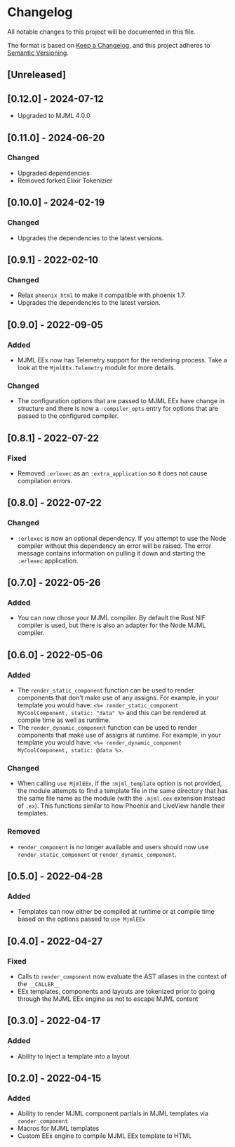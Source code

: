 # Changelog

All notable changes to this project will be documented in this file.

The format is based on [Keep a Changelog](https://keepachangelog.com/en/1.0.0/),
and this project adheres to [Semantic Versioning](https://semver.org/spec/v2.0.0.html).

## [Unreleased]

## [0.12.0] - 2024-07-12

- Upgraded to MJML 4.0.0

## [0.11.0] - 2024-06-20

### Changed

- Upgraded dependencies
- Removed forked Elixir Tokenizier

## [0.10.0] - 2024-02-19

### Changed

- Upgrades the dependencies to the latest versions.

## [0.9.1] - 2022-02-10

### Changed

- Relax `phoenix_html` to make it compatible with phoenix 1.7.
- Upgrades the dependencies to the latest version.

## [0.9.0] - 2022-09-05

### Added

- MJML EEx now has Telemetry support for the rendering process. Take a look at the
  `MjmlEEx.Telemetry` module for more details.

### Changed

- The configuration options that are passed to MJML EEx have change in structure
  and there is now a `:compiler_opts` entry for options that are passed to the
  configured compiler.

## [0.8.1] - 2022-07-22

### Fixed

- Removed `:erlexec` as an `:extra_application` so it does not cause compilation errors.

## [0.8.0] - 2022-07-22

### Changed

- `:erlexec` is now an optional dependency. If you attempt to use the Node compiler without this dependency
  an error will be raised. The error message contains information on pulling it down and starting the `:erlexec`
  application.

## [0.7.0] - 2022-05-26

### Added

- You can now chose your MJML compiler. By default the Rust NIF compiler is used, but there is also an
  adapter for the Node MJML compiler.

## [0.6.0] - 2022-05-06

### Added

- The `render_static_component` function can be used to render components that don't make use of any assigns. For
  example, in your template you would have: `<%= render_static_component MyCoolComponent, static: "data" %>` and this
  can be rendered at compile time as well as runtime.
- The `render_dynamic_component` function can be used to render components that make use of assigns at runtime. For
  example, in your template you would have: `<%= render_dynamic_component MyCoolComponent, static: @data %>`.

### Changed

- When calling `use MjmlEEx`, if the `:mjml_template` option is not provided, the module attempts to find a template
  file in the same directory that has the same file name as the module (with the `.mjml.eex` extension instead
  of `.ex`). This functions similar to how Phoenix and LiveView handle their templates.

### Removed

- `render_component` is no longer available and users should now use `render_static_component` or
  `render_dynamic_component`.

## [0.5.0] - 2022-04-28

### Added

- Templates can now either be compiled at runtime or at compile time based on the options passed to `use MjmlEEx`

## [0.4.0] - 2022-04-27

### Fixed

- Calls to `render_component` now evaluate the AST aliases in the context of the `__CALLER__`
- EEx templates, components and layouts are tokenized prior to going through the MJML EEx engine as not to escape MJML content

## [0.3.0] - 2022-04-17

### Added

- Ability to inject a template into a layout

## [0.2.0] - 2022-04-15

### Added

- Ability to render MJML component partials in MJML templates via `render_component`
- Macros for MJML templates
- Custom EEx engine to compile MJML EEx template to HTML
